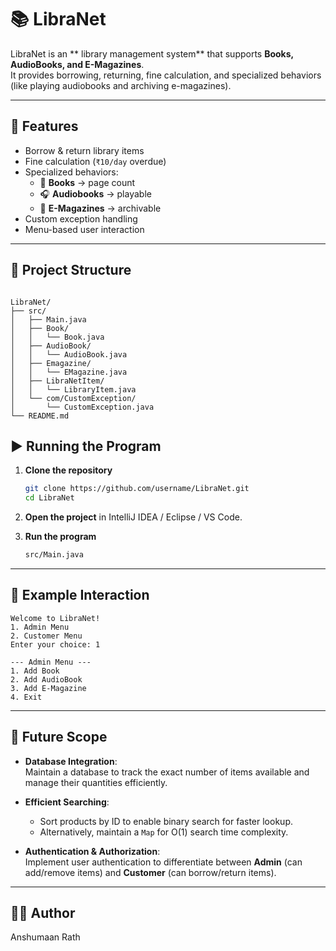 


# 📚 LibraNet

LibraNet is an ** library management system** that supports **Books, AudioBooks, and E-Magazines**.  
It provides borrowing, returning, fine calculation, and specialized behaviors (like playing audiobooks and archiving e-magazines).

---

## 🚀 Features
- Borrow & return library items
- Fine calculation (`₹10/day` overdue)
- Specialized behaviors:
  - 📖 **Books** → page count
  - 🎧 **Audiobooks** → playable
  - 📰 **E-Magazines** → archivable
- Custom exception handling
- Menu-based user interaction

---

## 📂 Project Structure
```

LibraNet/
├── src/
│   ├── Main.java
│   ├── Book/
│   │   └── Book.java
│   ├── AudioBook/
│   │   └── AudioBook.java
│   ├── Emagazine/
│   │   └── EMagazine.java
│   ├── LibraNetItem/
│   │   └── LibraryItem.java
│   └── com/CustomException/
│       └── CustomException.java
└── README.md

````



## ▶️ Running the Program

1. **Clone the repository**
   ```bash
   git clone https://github.com/username/LibraNet.git
   cd LibraNet
    ````

2. **Open the project** in IntelliJ IDEA / Eclipse / VS Code.

3. **Run the program**

   ```bash
   src/Main.java
   ```

---

## 🧪 Example Interaction

```
Welcome to LibraNet!
1. Admin Menu
2. Customer Menu
Enter your choice: 1

--- Admin Menu ---
1. Add Book
2. Add AudioBook
3. Add E-Magazine
4. Exit
```


---

## 🔮 Future Scope

- **Database Integration**:  
  Maintain a database to track the exact number of items available and manage their quantities efficiently.

- **Efficient Searching**:  
  - Sort products by ID to enable binary search for faster lookup.  
  - Alternatively, maintain a `Map` for O(1) search time complexity.

- **Authentication & Authorization**:  
  Implement user authentication to differentiate between **Admin** (can add/remove items) and **Customer** (can borrow/return items).

---

## 👨‍💻 Author

Anshumaan Rath





